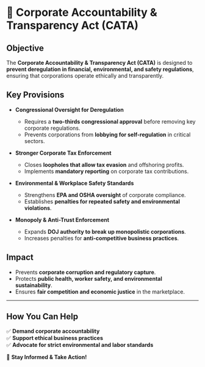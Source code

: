 # 🏢 Corporate Accountability & Transparency Act (CATA)

## **Objective**
The **Corporate Accountability & Transparency Act (CATA)** is designed to **prevent deregulation in financial, environmental, and safety regulations**, ensuring that corporations operate ethically and transparently.

## **Key Provisions**

- **Congressional Oversight for Deregulation**
  - Requires a **two-thirds congressional approval** before removing key corporate regulations.
  - Prevents corporations from **lobbying for self-regulation** in critical sectors.

- **Stronger Corporate Tax Enforcement**
  - Closes **loopholes that allow tax evasion** and offshoring profits.
  - Implements **mandatory reporting** on corporate tax contributions.

- **Environmental & Workplace Safety Standards**
  - Strengthens **EPA and OSHA oversight** of corporate compliance.
  - Establishes **penalties for repeated safety and environmental violations**.

- **Monopoly & Anti-Trust Enforcement**
  - Expands **DOJ authority to break up monopolistic corporations**.
  - Increases penalties for **anti-competitive business practices**.

## **Impact**
- Prevents **corporate corruption and regulatory capture**.
- Protects **public health, worker safety, and environmental sustainability**.
- Ensures **fair competition and economic justice** in the marketplace.

---

## **How You Can Help**
✅ **Demand corporate accountability**  
✅ **Support ethical business practices**  
✅ **Advocate for strict environmental and labor standards**  

📢 **Stay Informed & Take Action!**